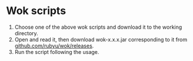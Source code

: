 # Wok scripts

1. Choose one of the above wok scripts and download it to the working directory.
2. Open and read it, then download wok-x.x.x.jar corresponding to it from [github.com/rubyu/wok/releases](https://github.com/rubyu/wok/releases).
3. Run the script following the usage.
